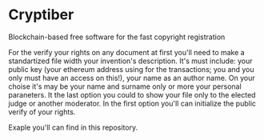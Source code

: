 # Cryptiber
Blockchain-based free software for the fast copyright registration

For the verify your rights on any document at first you'll need to make a standartized file width your invention's description. 
It's must include: your public key (your ethereum address using for the transactions; you and you only must have an access on this!),
your name as an author name. On your choise it's may be your name and surname only or more your personal paraneters. It the last option you could 
to show your file only to the elected judge or another moderator. In the first option you'll can initialize the public verify of your rights.

Exaple you'll can find in this repository.

